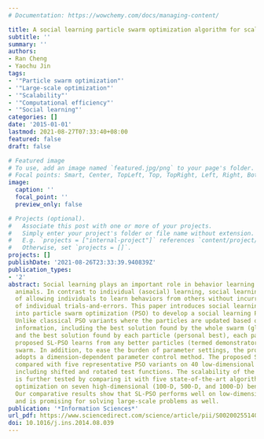 ```yaml
---
# Documentation: https://wowchemy.com/docs/managing-content/

title: A social learning particle swarm optimization algorithm for scalable optimization
subtitle: ''
summary: ''
authors:
- Ran Cheng
- Yaochu Jin
tags:
- '"Particle swarm optimization"'
- '"Large-scale optimization"'
- '"Scalability"'
- '"Computational efficiency"'
- '"Social learning"'
categories: []
date: '2015-01-01'
lastmod: 2021-08-27T07:33:40+08:00
featured: false
draft: false

# Featured image
# To use, add an image named `featured.jpg/png` to your page's folder.
# Focal points: Smart, Center, TopLeft, Top, TopRight, Left, Right, BottomLeft, Bottom, BottomRight.
image:
  caption: ''
  focal_point: ''
  preview_only: false

# Projects (optional).
#   Associate this post with one or more of your projects.
#   Simply enter your project's folder or file name without extension.
#   E.g. `projects = ["internal-project"]` references `content/project/deep-learning/index.md`.
#   Otherwise, set `projects = []`.
projects: []
publishDate: '2021-08-26T23:33:39.940839Z'
publication_types:
- '2'
abstract: Social learning plays an important role in behavior learning among social
  animals. In contrast to individual (asocial) learning, social learning has the advantage
  of allowing individuals to learn behaviors from others without incurring the costs
  of individual trials-and-errors. This paper introduces social learning mechanisms
  into particle swarm optimization (PSO) to develop a social learning PSO (SL-PSO).
  Unlike classical PSO variants where the particles are updated based on historical
  information, including the best solution found by the whole swarm (global best)
  and the best solution found by each particle (personal best), each particle in the
  proposed SL-PSO learns from any better particles (termed demonstrators) in the current
  swarm. In addition, to ease the burden of parameter settings, the proposed SL-PSO
  adopts a dimension-dependent parameter control method. The proposed SL-PSO is first
  compared with five representative PSO variants on 40 low-dimensional test functions,
  including shifted and rotated test functions. The scalability of the proposed SL-PSO
  is further tested by comparing it with five state-of-the-art algorithms for large-scale
  optimization on seven high-dimensional (100-D, 500-D, and 1000-D) benchmark functions.
  Our comparative results show that SL-PSO performs well on low-dimensional problems
  and is promising for solving large-scale problems as well.
publication: '*Information Sciences*'
url_pdf: https://www.sciencedirect.com/science/article/pii/S0020025514008366
doi: 10.1016/j.ins.2014.08.039
---
```

